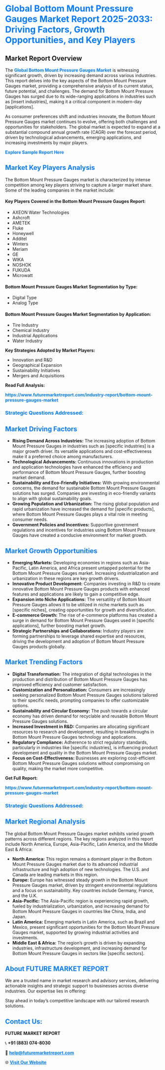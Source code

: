 <h1 style="color: #007BFF;">Global Bottom Mount Pressure Gauges Market Report 2025-2033: Driving Factors, Growth Opportunities, and Key Players</h1>

<section id="overview">
<h2>Market Report Overview</h2>
<p>The <a href="https://www.futuremarketreport.com/industry-report/bottom-mount-pressure-gauges-market" style="color: #007BFF; text-decoration: none;"><strong>Global Bottom Mount Pressure Gauges Market</strong></a> is witnessing significant growth, driven by increasing demand across various industries. This report delves into the key aspects of the Bottom Mount Pressure Gauges market, providing a comprehensive analysis of its current status, future potential, and challenges. The demand for Bottom Mount Pressure Gauges has surged due to its wide-ranging applications in industries such as [insert industries], making it a critical component in modern-day [applications].</p>
<p>As consumer preferences shift and industries innovate, the Bottom Mount Pressure Gauges market continues to evolve, offering both challenges and opportunities for stakeholders. The global market is expected to expand at a substantial compound annual growth rate (CAGR) over the forecast period, driven by technological advancements, emerging applications, and increasing investments by major players.</p>
</section>

<section id="overview">
<p><a href="https://www.futuremarketreport.com/request-sample/reportId=98085" style="color: #007BFF; text-decoration: none;"><strong>Explore Sample Report Here</strong></a></p>
</section>

<section id="key-players">
<h2 style="color: #007BFF;">Market Key Players Analysis</h2>
<p>The Bottom Mount Pressure Gauges market is characterized by intense competition among key players striving to capture a larger market share. Some of the leading companies in the market include:</p>
<h4>Key Players Covered in the Bottom Mount Pressure Gauges Report:</h4>
<ul><li>AXEON Water Technologies</li><li>Ashcroft</li><li>AMETEK</li><li>Fluke</li><li>Honeywell</li><li>Additel</li><li>Winters</li><li>Meriam</li><li>GE</li><li>WIKA</li><li>NOSHOK</li><li>FUKUDA</li><li>Microwatt</li></ul>
<h4>Bottom Mount Pressure Gauges Market Segmentation by Type:</h4>
<ul><li>Digital Type</li><li>Analog Type</li></ul>

<h4>Bottom Mount Pressure Gauges Market Segmentation by Application:</h4>
<ul><li>Tire Industry</li><li>Chemical Industry</li><li>Industrial Applications</li><li>Water Industry</li></ul>
<p><strong>Key Strategies Adopted by Market Players:</strong></p>
<ul>
<li>Innovation and R&D</li>
<li>Geographical Expansion</li>
<li>Sustainability Initiatives</li>
<li>Mergers and Acquisitions</li>
</ul>
</section>

<section>
<p><strong>Read Full Analysis: </strong></p><a href="https://www.futuremarketreport.com/industry-report/bottom-mount-pressure-gauges-market" style="color: #007BFF; text-decoration: none;"><strong>https://www.futuremarketreport.com/industry-report/bottom-mount-pressure-gauges-market</strong></a>
<h3 style="color: #007BFF;">Strategic Questions Addressed:</h3>
</section>

<section id="driving-factors">
<h2 style="color: #007BFF;">Market Driving Factors</h2>
<ul>
<li><strong>Rising Demand Across Industries:</strong> The increasing adoption of Bottom Mount Pressure Gauges in industries such as [specific industries] is a major growth driver. Its versatile applications and cost-effectiveness make it a preferred choice among manufacturers.</li>
<li><strong>Technological Advancements:</strong> Continuous innovations in production and application technologies have enhanced the efficiency and performance of Bottom Mount Pressure Gauges, further boosting market demand.</li>
<li><strong>Sustainability and Eco-Friendly Initiatives:</strong> With growing environmental concerns, the demand for sustainable Bottom Mount Pressure Gauges solutions has surged. Companies are investing in eco-friendly variants to align with global sustainability goals.</li>
<li><strong>Growing Population and Urbanization:</strong> The rising global population and rapid urbanization have increased the demand for [specific products], where Bottom Mount Pressure Gauges plays a vital role in meeting consumer needs.</li>
<li><strong>Government Policies and Incentives:</strong> Supportive government regulations and incentives for industries using Bottom Mount Pressure Gauges have created a conducive environment for market growth.</li>
</ul>
</section>

<section id="growth-opportunities">
<h2 style="color: #007BFF;">Market Growth Opportunities</h2>
<ul>
<li><strong>Emerging Markets:</strong> Developing economies in regions such as Asia-Pacific, Latin America, and Africa present untapped potential for the Bottom Mount Pressure Gauges market. Increasing industrialization and urbanization in these regions are key growth drivers.</li>
<li><strong>Innovative Product Development:</strong> Companies investing in R&D to create innovative Bottom Mount Pressure Gauges products with enhanced features and applications are likely to gain a competitive edge.</li>
<li><strong>Expansion into Niche Applications:</strong> The versatility of Bottom Mount Pressure Gauges allows it to be utilized in niche markets such as [specific niches], creating opportunities for growth and diversification.</li>
<li><strong>E-commerce Growth:</strong> The rise of e-commerce platforms has created a surge in demand for Bottom Mount Pressure Gauges used in [specific applications], further boosting market growth.</li>
<li><strong>Strategic Partnerships and Collaborations:</strong> Industry players are forming partnerships to leverage shared expertise and resources, driving the development and adoption of Bottom Mount Pressure Gauges products globally.</li>
</ul>
</section>

<section id="trending-factors">
<h2 style="color: #007BFF;">Market Trending Factors</h2>
<ul>
<li><strong>Digital Transformation:</strong> The integration of digital technologies in the production and distribution of Bottom Mount Pressure Gauges has improved efficiency and customer satisfaction.</li>
<li><strong>Customization and Personalization:</strong> Consumers are increasingly seeking personalized Bottom Mount Pressure Gauges solutions tailored to their specific needs, prompting companies to offer customizable options.</li>
<li><strong>Sustainability and Circular Economy:</strong> The push towards a circular economy has driven demand for recyclable and reusable Bottom Mount Pressure Gauges solutions.</li>
<li><strong>Increased Investment in R&D:</strong> Companies are allocating significant resources to research and development, resulting in breakthroughs in Bottom Mount Pressure Gauges technology and applications.</li>
<li><strong>Regulatory Compliance:</strong> Adherence to strict regulatory standards, particularly in industries like [specific industries], is influencing product development and quality in the Bottom Mount Pressure Gauges market.</li>
<li><strong>Focus on Cost-Effectiveness:</strong> Businesses are exploring cost-efficient Bottom Mount Pressure Gauges solutions without compromising on quality, making the market more competitive.</li>
</ul>
</section>

<section>
<p><strong>Get Full Report: </strong></p><a href="https://www.futuremarketreport.com/industry-report/bottom-mount-pressure-gauges-market" style="color: #007BFF; text-decoration: none;"><strong>https://www.futuremarketreport.com/industry-report/bottom-mount-pressure-gauges-market</strong></a>
<h3 style="color: #007BFF;">Strategic Questions Addressed:</h3>
</section>


<section id="regional-analysis">
<h2 style="color: #007BFF;">Market Regional Analysis</h2>
<p>The global Bottom Mount Pressure Gauges market exhibits varied growth patterns across different regions. The key regions analyzed in this report include North America, Europe, Asia-Pacific, Latin America, and the Middle East & Africa:</p>
<ul>
<li><strong>North America:</strong> This region remains a dominant player in the Bottom Mount Pressure Gauges market due to its advanced industrial infrastructure and high adoption of new technologies. The U.S. and Canada are leading markets in this region.</li>
<li><strong>Europe:</strong> Europe has witnessed steady growth in the Bottom Mount Pressure Gauges market, driven by stringent environmental regulations and a focus on sustainability. Key countries include Germany, France, and the U.K.</li>
<li><strong>Asia-Pacific:</strong> The Asia-Pacific region is experiencing rapid growth, fueled by industrialization, urbanization, and increasing demand for Bottom Mount Pressure Gauges in countries like China, India, and Japan.</li>
<li><strong>Latin America:</strong> Emerging markets in Latin America, such as Brazil and Mexico, present significant opportunities for the Bottom Mount Pressure Gauges market, supported by growing industrial activities and investments.</li>
<li><strong>Middle East & Africa:</strong> The region’s growth is driven by expanding industries, infrastructure development, and increasing demand for Bottom Mount Pressure Gauges in sectors like [specific sectors].</li>
</ul>
</section>

<footer>
<h2 style="color: #007BFF;">About FUTURE MARKET REPORT</h2>
<p>We are a trusted name in market research and advisory services, delivering actionable insights and strategic support to businesses across diverse industries. Our expertise lies in offering:</p>

<p>Stay ahead in today’s competitive landscape with our tailored research solutions.</p>

<h2 style="color: #007BFF;">Contact Us:</h2>
<p><strong>FUTURE MARKET REPORT</strong></p>
<p>📞 <strong>+91 (883) 074-8030</strong></p>
<p>📧 <strong><a href="mailto:help@futuremarketreport.com" style="color: #007BFF;">help@futuremarketreport.com</a></strong></p>
<p>🌐 <strong><a href="https://www.futuremarketreport.com/" style="color: #007BFF;">Visit Our Website</a></strong></p>
</footer>
